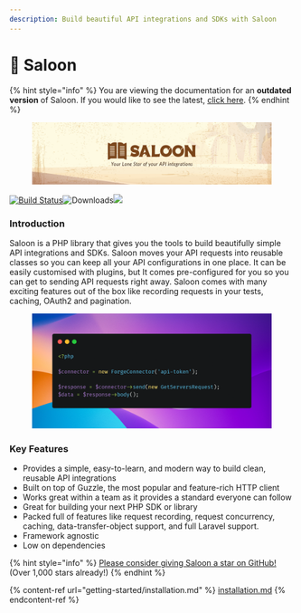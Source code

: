```yaml
---
description: Build beautiful API integrations and SDKs with Saloon
---
```


# 🤠 Saloon

{% hint style="info" %}
You are viewing the documentation for an **outdated version** of Saloon. If you would like to see the latest, [click here](https://docs.saloon.dev/v/3).
{% endhint %}

<figure><img src=".gitbook/assets/header.png" alt=""><figcaption></figcaption></figure>

[![Build Status](https://github.com/saloonphp/saloon/actions/workflows/tests.yml/badge.svg)](https://img.shields.io/github/actions/workflow/status/saloonphp/saloon/tests.yml?label=tests)![Downloads](https://img.shields.io/packagist/dm/sammyjo20/saloon)![](https://img.shields.io/github/stars/saloonphp/saloon)

### Introduction

Saloon is a PHP library that gives you the tools to build beautifully simple API integrations and SDKs. Saloon moves your API requests into reusable classes so you can keep all your API configurations in one place. It can be easily customised with plugins, but It comes pre-configured for you so you can get to sending API requests right away. Saloon comes with many exciting features out of the box like recording requests in your tests, caching, OAuth2 and pagination.

<figure><img src=".gitbook/assets/carbon.png" alt=""><figcaption></figcaption></figure>

### Key Features

* Provides a simple, easy-to-learn, and modern way to build clean, reusable API integrations
* Built on top of Guzzle, the most popular and feature-rich HTTP client
* Works great within a team as it provides a standard everyone can follow
* Great for building your next PHP SDK or library
* Packed full of features like request recording, request concurrency, caching, data-transfer-object support, and full Laravel support.
* Framework agnostic
* Low on dependencies

{% hint style="info" %}
[Please consider giving Saloon a star on GitHub!](https://github.com/sammyjo20/saloon) (Over 1,000 stars already!)
{% endhint %}

{% content-ref url="getting-started/installation.md" %}
[installation.md](getting-started/installation.md)
{% endcontent-ref %}
